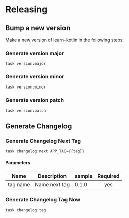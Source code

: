 <!-- Space: LearnKotlin -->
<!-- Parent: Project -->
<!-- Title: Releasing -->
<!-- Label: LearnKotlin -->
<!-- Label: Project -->
<!-- Label: Releasing -->
<!-- Include: disclaimer.md -->
<!-- Include: ac:toc -->

# Releasing

## Bump a new version

Make a new version of learn-kotlin in the following steps:

### Generate version major

```bash
task version:major
```

### Generate version minor

```bash
task version:minor
```

### Generate version patch

```bash
task version:patch
```

## Generate Changelog

### Generate Changelog Next Tag

```bash
task changelog:next APP_TAG={{tag}}
```

#### Parameters

| Name     | Description   | sample | Required |
| -------- | ------------- | ------ | :------: |
| tag name | Name next tag | 0.1.0  |   yes    |

### Generate Changelog Tag Now

```bash
task changelog:tag
```
